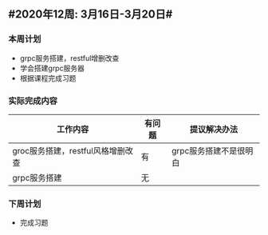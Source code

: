 ## #2020年12周: 3月16日-3月20日#

### 本周计划

* grpc服务搭建，restful增删改查
* 学会搭建grpc服务器
* 根据课程完成习题

### 实际完成内容

| 工作内容 | 有问题 | 提议解决办法 |
| ------ | ------ | ------ |
| groc服务搭建，restful风格增删改查 | 有 | grpc服务搭建不是很明白 |
| grpc服务搭建 | 无 |  |

### 下周计划

* 完成习题